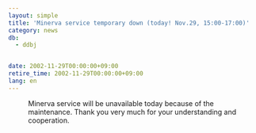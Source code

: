 ```yaml
---
layout: simple
title: 'Minerva service temporary down (today! Nov.29, 15:00-17:00)'
category: news
db:
  - ddbj


date: 2002-11-29T00:00:00+09:00
retire_time: 2002-11-29T00:00:00+09:00
lang: en
---
```


<dd>Minerva service will be unavailable today because of the maintenance. Thank you very much for your understanding and cooperation.</dd>
